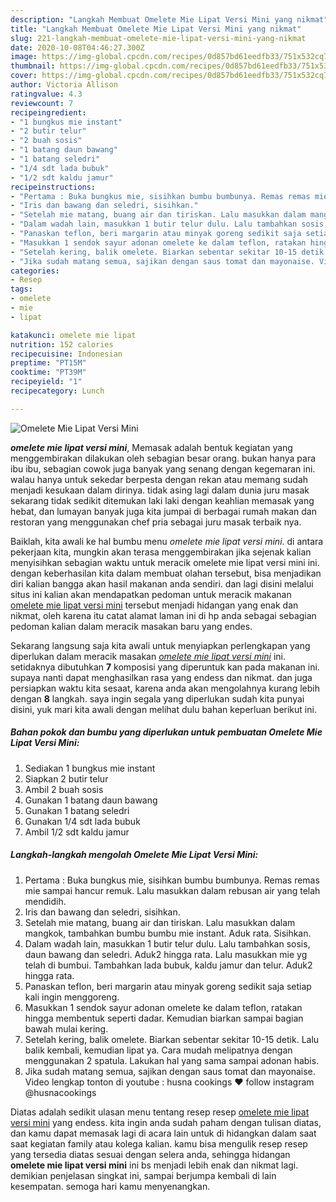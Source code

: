 ```yaml
---
description: "Langkah Membuat Omelete Mie Lipat Versi Mini yang nikmat"
title: "Langkah Membuat Omelete Mie Lipat Versi Mini yang nikmat"
slug: 221-langkah-membuat-omelete-mie-lipat-versi-mini-yang-nikmat
date: 2020-10-08T04:46:27.300Z
image: https://img-global.cpcdn.com/recipes/0d857bd61eedfb33/751x532cq70/omelete-mie-lipat-versi-mini-foto-resep-utama.jpg
thumbnail: https://img-global.cpcdn.com/recipes/0d857bd61eedfb33/751x532cq70/omelete-mie-lipat-versi-mini-foto-resep-utama.jpg
cover: https://img-global.cpcdn.com/recipes/0d857bd61eedfb33/751x532cq70/omelete-mie-lipat-versi-mini-foto-resep-utama.jpg
author: Victoria Allison
ratingvalue: 4.3
reviewcount: 7
recipeingredient:
- "1 bungkus mie instant"
- "2 butir telur"
- "2 buah sosis"
- "1 batang daun bawang"
- "1 batang seledri"
- "1/4 sdt lada bubuk"
- "1/2 sdt kaldu jamur"
recipeinstructions:
- "Pertama : Buka bungkus mie, sisihkan bumbu bumbunya. Remas remas mie sampai hancur remuk. Lalu masukkan dalam rebusan air yang telah mendidih."
- "Iris dan bawang dan seledri, sisihkan."
- "Setelah mie matang, buang air dan tiriskan. Lalu masukkan dalam mangkok, tambahkan bumbu bumbu mie instant. Aduk rata. Sisihkan."
- "Dalam wadah lain, masukkan 1 butir telur dulu. Lalu tambahkan sosis, daun bawang dan seledri. Aduk2 hingga rata. Lalu masukkan mie yg telah di bumbui. Tambahkan lada bubuk, kaldu jamur dan telur. Aduk2 hingga rata."
- "Panaskan teflon, beri margarin atau minyak goreng sedikit saja setiap kali ingin menggoreng."
- "Masukkan 1 sendok sayur adonan omelete ke dalam teflon, ratakan hingga membentuk seperti dadar. Kemudian biarkan sampai bagian bawah mulai kering."
- "Setelah kering, balik omelete. Biarkan sebentar sekitar 10-15 detik. Lalu balik kembali, kemudian lipat ya. Cara mudah melipatnya dengan menggunakan 2 spatula. Lakukan hal yang sama sampai adonan habis."
- "Jika sudah matang semua, sajikan dengan saus tomat dan mayonaise. Video lengkap tonton di youtube : husna cookings ❤️ follow instagram @husnacookings"
categories:
- Resep
tags:
- omelete
- mie
- lipat

katakunci: omelete mie lipat 
nutrition: 152 calories
recipecuisine: Indonesian
preptime: "PT15M"
cooktime: "PT39M"
recipeyield: "1"
recipecategory: Lunch

---
```



![Omelete Mie Lipat Versi Mini](https://img-global.cpcdn.com/recipes/0d857bd61eedfb33/751x532cq70/omelete-mie-lipat-versi-mini-foto-resep-utama.jpg)

<b><i>omelete mie lipat versi mini</i></b>, Memasak adalah bentuk kegiatan yang menggembirakan dilakukan oleh sebagian besar orang. bukan hanya para ibu ibu, sebagian cowok juga banyak yang senang dengan kegemaran ini. walau hanya untuk sekedar berpesta dengan rekan atau memang sudah menjadi kesukaan dalam dirinya. tidak asing lagi dalam dunia juru masak sekarang tidak sedikit ditemukan laki laki dengan keahlian memasak yang hebat, dan lumayan banyak juga kita jumpai di berbagai rumah makan dan restoran yang menggunakan chef pria sebagai juru masak terbaik nya.

Baiklah, kita awali ke hal bumbu menu <i>omelete mie lipat versi mini</i>. di antara pekerjaan kita, mungkin akan terasa menggembirakan jika sejenak kalian menyisihkan sebagian waktu untuk meracik omelete mie lipat versi mini ini. dengan keberhasilan kita dalam membuat olahan tersebut, bisa menjadikan diri kalian bangga akan hasil makanan anda sendiri. dan lagi disini melalui situs ini kalian akan mendapatkan pedoman untuk meracik makanan <u>omelete mie lipat versi mini</u> tersebut menjadi hidangan yang enak dan nikmat, oleh karena itu catat alamat laman ini di hp anda sebagai sebagian pedoman kalian dalam meracik masakan baru yang endes.




Sekarang langsung saja kita awali untuk menyiapkan perlengkapan yang diperlukan dalam meracik masakan <u><i>omelete mie lipat versi mini</i></u> ini. setidaknya dibutuhkan <b>7</b> komposisi yang diperuntuk kan pada makanan ini. supaya nanti dapat menghasilkan rasa yang endess dan nikmat. dan juga persiapkan waktu kita sesaat, karena anda akan mengolahnya kurang lebih dengan <b>8</b> langkah. saya ingin segala yang diperlukan sudah kita punyai disini, yuk mari kita awali dengan melihat dulu bahan keperluan berikut ini.

<!--inarticleads1-->

##### Bahan pokok dan bumbu yang diperlukan untuk pembuatan Omelete Mie Lipat Versi Mini:

1. Sediakan 1 bungkus mie instant
1. Siapkan 2 butir telur
1. Ambil 2 buah sosis
1. Gunakan 1 batang daun bawang
1. Gunakan 1 batang seledri
1. Gunakan 1/4 sdt lada bubuk
1. Ambil 1/2 sdt kaldu jamur




<!--inarticleads2-->

##### Langkah-langkah mengolah Omelete Mie Lipat Versi Mini:

1. Pertama : Buka bungkus mie, sisihkan bumbu bumbunya. Remas remas mie sampai hancur remuk. Lalu masukkan dalam rebusan air yang telah mendidih.
1. Iris dan bawang dan seledri, sisihkan.
1. Setelah mie matang, buang air dan tiriskan. Lalu masukkan dalam mangkok, tambahkan bumbu bumbu mie instant. Aduk rata. Sisihkan.
1. Dalam wadah lain, masukkan 1 butir telur dulu. Lalu tambahkan sosis, daun bawang dan seledri. Aduk2 hingga rata. Lalu masukkan mie yg telah di bumbui. Tambahkan lada bubuk, kaldu jamur dan telur. Aduk2 hingga rata.
1. Panaskan teflon, beri margarin atau minyak goreng sedikit saja setiap kali ingin menggoreng.
1. Masukkan 1 sendok sayur adonan omelete ke dalam teflon, ratakan hingga membentuk seperti dadar. Kemudian biarkan sampai bagian bawah mulai kering.
1. Setelah kering, balik omelete. Biarkan sebentar sekitar 10-15 detik. Lalu balik kembali, kemudian lipat ya. Cara mudah melipatnya dengan menggunakan 2 spatula. Lakukan hal yang sama sampai adonan habis.
1. Jika sudah matang semua, sajikan dengan saus tomat dan mayonaise. Video lengkap tonton di youtube : husna cookings ❤️ follow instagram @husnacookings




Diatas adalah sedikit ulasan menu tentang resep resep <u>omelete mie lipat versi mini</u> yang endess. kita ingin anda sudah paham dengan tulisan diatas, dan kamu dapat memasak lagi di acara lain untuk di hidangkan dalam saat saat kegiatan family atau kolega kalian. kamu bisa mengulik resep resep yang tersedia diatas sesuai dengan selera anda, sehingga hidangan <b>omelete mie lipat versi mini</b> ini bs menjadi lebih enak dan nikmat lagi. demikian penjelasan singkat ini, sampai berjumpa kembali di lain kesempatan. semoga hari kamu menyenangkan.
